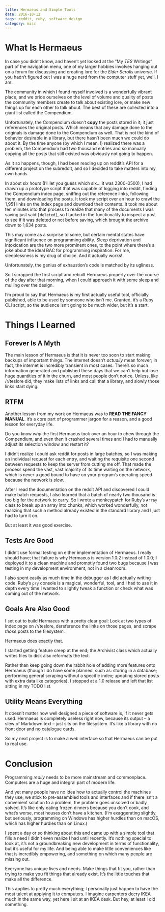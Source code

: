 ```yaml
---
title: Hermaeus and Simple Tools
date: 2016-10-12
tags: reddit, ruby, software design
category: misc
---
```


# What Is Hermaeus

In case you didn’t know, and haven’t yet looked at the “My *TES* Writings” part
of the navigation menu, one of my larger hobbies involves hanging out on a forum
for discussing and creating lore for the *Elder Scrolls* universe. If you hadn’t
figured out I was a huge nerd from the computer stuff yet, well, I am.

The community in which I found myself involved is a wonderfully vibrant place,
and we pride ourselves on the level of volume and quality of posts the community
members create to talk about existing lore, or make new things up for each other
to talk about. The best of these are collected into a giant list called the
Compendium.

Unfortunately, the Compendium doesn’t **copy** the posts stored in it; it just
references the original posts. Which means that any damage done to the originals
is damage done to the Compendium as well. That is not the kind of behavior
desirable in a library, but there hasn’t been much we could do about it. By the
time anyone (by which I mean, I) realized there was a problem, the Compendium
had two thousand entries and so manually copying all the posts that still
existed was obviously not going to happen.

As it so happens, though, I had been reading up on reddit’s API for a different
project on the subreddit, and so I decided to take matters into my own hands.

In about six hours (I’ll let you guess which six… it was 2300-0500), I had drawn
up a prototype script that was capable of logging into reddit, finding the
Compendium index page, sniffing out the reference links, following them, and
downloading the posts. It took my script over an hour to crawl the 1,951 links
on the index page and download their contents. It took me about ten minutes into
that process to realize that many of the documents I was saving just said
`[deleted]`, so I tacked in the functionality to inspect a post to see if it was
deleted or not before saving, which brought the archive down to 1,634 posts.

This may come as a surprise to some, but certain mental states have significant
influence on programming ability. Sleep deprivation and intoxication are the two
more prominent ones, to the point where there’s a joke about the ideal BAC for
programming inspiration. For me, sleeplessness is my drug of choice. And it
actually works!

Unfortunately, the genius of exhaustion’s code is matched by its ugliness.

So I scrapped the first script and rebuilt Hermaeus properly over the course of
the day after that morning, when I could approach it with some sleep and mulling
over the design.

I’m proud to say that Hermaeus is my first actually useful tool, officially
published, able to be used by someone who isn’t me. Granted, it’s a Ruby CLI
script, so the audience isn’t going to be much wider, but it’s a start.

# Things I Learned

## Forever Is A Myth

The main lesson of Hermaeus is that it is never too soon to start making backups
of important things. The internet doesn’t *actually* mean forever; in fact, the
internet is incredibly transient in most cases. There’s so much information
generated and published these days that we can’t help but lose huge quantities
of it in the churn, and most people don’t notice. Unless, like /r/teslore did,
they make lists of links and call that a library, and slowly those links start
dying.

## RTFM

Another lesson from my work on Hermaeus was to **READ THE FANCY MANUAL**. it’s
a core part of programmer jargon for a reason, and a good lesson for everyday
life.

Do you know *why* the first Hermaeus took over an hour to chew through the
Compendium, and even then it crashed several times and I had to manually adjust
its selection window and restart it?

I didn’t realize I could ask reddit for posts in large batches, so I was making
an individual request for each entry, and waiting the requisite one second
between requests to keep the server from cutting me off. That made the process
spend the vast, vast majority of its time waiting on the network, which is never
a good bound to have on your program’s operating speed because the network is
*slow*.

After I read the documentation on the reddit API and discovered I could make
batch requests, I also learned that a batch of nearly two thousand is too big
for the network to carry. So I wrote a monkeypatch for Ruby’s `Array` class to
break up an array into chunks, which worked wonderfully, not realizing that
such a method already existed in the standard library and I just had to turn it
on.

But at least it was good exercise.

## Tests Are Good

I didn’t use formal testing on either implementation of Hermaeus. I really
should have; that failure is why Hermaeus is version 1.0.2 instead of 1.0.0; I
deployed it to a clean machine and promptly found two bugs because I was testing
in my development environment, not in a cleanroom.

I also spent easily as much time in the debugger as I did actually writing code.
Ruby’s `pry` console is a magical, wonderful, tool, and I had to use it in depth
every time I wanted to slightly tweak a function or check what was coming out of
the network.

## Goals Are Also Good

I set out to build Hermaeus with a pretty clear goal: Look at two types of index
page on /r/teslore, dereference the links on those pages, and scrape *those*
posts to the filesystem.

Hermaeus does exactly that.

I started getting feature creep at the end; the Archivist class which actually
writes files to disk also reformats the text.

Rather than keep going down the rabbit hole of adding more features onto
Hermaeus (though I do have some planned, such as: storing in a database;
performing general scraping without a specific index; updating stored posts with
extra data like categories), I stopped at a 1.0 release and left that list
sitting in my TODO list.

## Utility Means Everything

It doesn’t matter how well designed a piece of software is, if it never gets
used. Hermaeus is completely useless right now, because its output – a slew of
Markdown text – just sits on the filesystem. It’s like a library with no front
door and no catalogue cards.

So my next project is to make a web interface so that Hermaeus can be put to
real use.

# Conclusion

Programming *really* needs to be more mainstream and commonplace. Computers are
a huge and integral part of modern life.

And yet many people have no idea how to actually control the machines they use;
we stick to pre-assembled tools and interfaces and if there isn’t a convenient
solution to a problem, the problem goes unsolved or badly solved. It’s like only
eating frozen dinners because you don’t cook, and what’s worse, most houses
don’t have a kitchen. (I’m exaggerating slightly, but seriously, programming on
Windows has higher hurdles than on macOS, which has higher hurdles than on
Linux.)

I spent a day or so thinking about this and came up with a simple tool that
fills a need I didn’t even realize I had until recently. It’s nothing special to
look at, it’s not a groundbreaking new development in terms of functionality,
but it’s useful for my life. And being able to make little conveniences like
that is incredibly empowering, and something on which many people are missing
out.

Everyone has unique lives and needs. Make things that fit you, rather than
trying to make you fit things that already exist. It’s the little touches that
make all the difference.

This applies to pretty much everything; I personally just happen to have the
most talent at applying it to computers. I imagine carpenters decry IKEA much in
the same way, yet here I sit at an IKEA desk. But hey, at least I did something.
